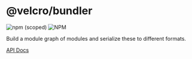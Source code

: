 # @velcro/bundler

![npm (scoped)](https://img.shields.io/npm/v/@velcro/bundler?style=flat-square)
![NPM](https://img.shields.io/npm/l/@velcro/bundler?style=flat-square)

Build a module graph of modules and serialize these to different formats.

[API Docs](https://github.com/ggoodman/velcro/tree/v0.40.0/docs/bundler.md)

